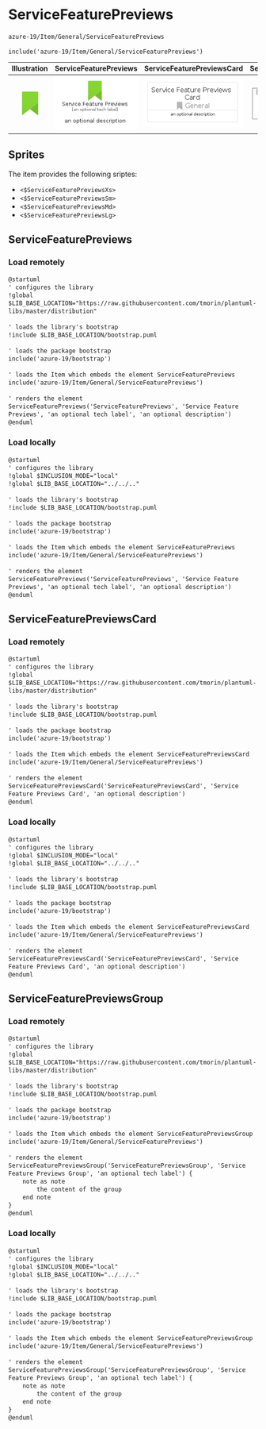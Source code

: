 # ServiceFeaturePreviews


```text
azure-19/Item/General/ServiceFeaturePreviews
```

```text
include('azure-19/Item/General/ServiceFeaturePreviews')
```



| Illustration | ServiceFeaturePreviews | ServiceFeaturePreviewsCard | ServiceFeaturePreviewsGroup |
| :---: | :---: | :---: | :---: |
| ![illustration for Illustration](../../../azure-19/Item/General/ServiceFeaturePreviews.png) | ![illustration for ServiceFeaturePreviews](../../../azure-19/Item/General/ServiceFeaturePreviews.Local.png) | ![illustration for ServiceFeaturePreviewsCard](../../../azure-19/Item/General/ServiceFeaturePreviewsCard.Local.png) | ![illustration for ServiceFeaturePreviewsGroup](../../../azure-19/Item/General/ServiceFeaturePreviewsGroup.Local.png) |



## Sprites
The item provides the following sriptes:

- `<$ServiceFeaturePreviewsXs>`
- `<$ServiceFeaturePreviewsSm>`
- `<$ServiceFeaturePreviewsMd>`
- `<$ServiceFeaturePreviewsLg>`





## ServiceFeaturePreviews

### Load remotely
```plantuml
@startuml
' configures the library
!global $LIB_BASE_LOCATION="https://raw.githubusercontent.com/tmorin/plantuml-libs/master/distribution"

' loads the library's bootstrap
!include $LIB_BASE_LOCATION/bootstrap.puml

' loads the package bootstrap
include('azure-19/bootstrap')

' loads the Item which embeds the element ServiceFeaturePreviews
include('azure-19/Item/General/ServiceFeaturePreviews')

' renders the element
ServiceFeaturePreviews('ServiceFeaturePreviews', 'Service Feature Previews', 'an optional tech label', 'an optional description')
@enduml
```

### Load locally
```plantuml
@startuml
' configures the library
!global $INCLUSION_MODE="local"
!global $LIB_BASE_LOCATION="../../.."

' loads the library's bootstrap
!include $LIB_BASE_LOCATION/bootstrap.puml

' loads the package bootstrap
include('azure-19/bootstrap')

' loads the Item which embeds the element ServiceFeaturePreviews
include('azure-19/Item/General/ServiceFeaturePreviews')

' renders the element
ServiceFeaturePreviews('ServiceFeaturePreviews', 'Service Feature Previews', 'an optional tech label', 'an optional description')
@enduml
```

## ServiceFeaturePreviewsCard

### Load remotely
```plantuml
@startuml
' configures the library
!global $LIB_BASE_LOCATION="https://raw.githubusercontent.com/tmorin/plantuml-libs/master/distribution"

' loads the library's bootstrap
!include $LIB_BASE_LOCATION/bootstrap.puml

' loads the package bootstrap
include('azure-19/bootstrap')

' loads the Item which embeds the element ServiceFeaturePreviewsCard
include('azure-19/Item/General/ServiceFeaturePreviews')

' renders the element
ServiceFeaturePreviewsCard('ServiceFeaturePreviewsCard', 'Service Feature Previews Card', 'an optional description')
@enduml
```

### Load locally
```plantuml
@startuml
' configures the library
!global $INCLUSION_MODE="local"
!global $LIB_BASE_LOCATION="../../.."

' loads the library's bootstrap
!include $LIB_BASE_LOCATION/bootstrap.puml

' loads the package bootstrap
include('azure-19/bootstrap')

' loads the Item which embeds the element ServiceFeaturePreviewsCard
include('azure-19/Item/General/ServiceFeaturePreviews')

' renders the element
ServiceFeaturePreviewsCard('ServiceFeaturePreviewsCard', 'Service Feature Previews Card', 'an optional description')
@enduml
```

## ServiceFeaturePreviewsGroup

### Load remotely
```plantuml
@startuml
' configures the library
!global $LIB_BASE_LOCATION="https://raw.githubusercontent.com/tmorin/plantuml-libs/master/distribution"

' loads the library's bootstrap
!include $LIB_BASE_LOCATION/bootstrap.puml

' loads the package bootstrap
include('azure-19/bootstrap')

' loads the Item which embeds the element ServiceFeaturePreviewsGroup
include('azure-19/Item/General/ServiceFeaturePreviews')

' renders the element
ServiceFeaturePreviewsGroup('ServiceFeaturePreviewsGroup', 'Service Feature Previews Group', 'an optional tech label') {
    note as note
        the content of the group
    end note
}
@enduml
```

### Load locally
```plantuml
@startuml
' configures the library
!global $INCLUSION_MODE="local"
!global $LIB_BASE_LOCATION="../../.."

' loads the library's bootstrap
!include $LIB_BASE_LOCATION/bootstrap.puml

' loads the package bootstrap
include('azure-19/bootstrap')

' loads the Item which embeds the element ServiceFeaturePreviewsGroup
include('azure-19/Item/General/ServiceFeaturePreviews')

' renders the element
ServiceFeaturePreviewsGroup('ServiceFeaturePreviewsGroup', 'Service Feature Previews Group', 'an optional tech label') {
    note as note
        the content of the group
    end note
}
@enduml
```

